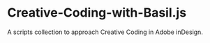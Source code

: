 # Creative-Coding-with-Basil.js
A scripts collection to approach Creative Coding in Adobe inDesign.
